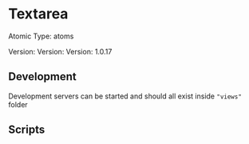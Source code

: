 # Textarea

Atomic Type: atoms

Version: Version: Version: 1.0.17



## Development

Development servers can be started and should all exist inside `"views"` folder

## Scripts
